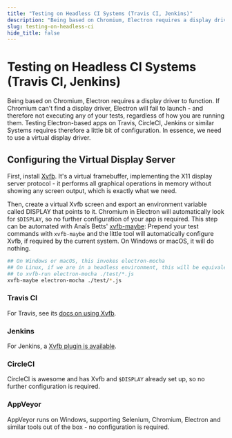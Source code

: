```yaml
---
title: "Testing on Headless CI Systems (Travis CI, Jenkins)"
description: "Being based on Chromium, Electron requires a display driver to function. If Chromium can't find a display driver, Electron will fail to launch - and therefore not executing any of your tests, regardless of how you are running them. Testing Electron-based apps on Travis, CircleCI, Jenkins or similar Systems requires therefore a little bit of configuration. In essence, we need to use a virtual display driver."
slug: testing-on-headless-ci
hide_title: false
---
```


# Testing on Headless CI Systems (Travis CI, Jenkins)

Being based on Chromium, Electron requires a display driver to function.
If Chromium can't find a display driver, Electron will fail to launch -
and therefore not executing any of your tests, regardless of how you are running
them. Testing Electron-based apps on Travis, CircleCI, Jenkins or similar Systems
requires therefore a little bit of configuration. In essence, we need to use
a virtual display driver.

## Configuring the Virtual Display Server

First, install [Xvfb](https://en.wikipedia.org/wiki/Xvfb).
It's a virtual framebuffer, implementing the X11 display server protocol -
it performs all graphical operations in memory without showing any screen output,
which is exactly what we need.

Then, create a virtual Xvfb screen and export an environment variable
called DISPLAY that points to it. Chromium in Electron will automatically look
for `$DISPLAY`, so no further configuration of your app is required.
This step can be automated with Anaïs Betts'
[xvfb-maybe](https://github.com/anaisbetts/xvfb-maybe): Prepend your test
commands with `xvfb-maybe` and the little tool will automatically configure
Xvfb, if required by the current system. On Windows or macOS, it will
do nothing.

```sh
## On Windows or macOS, this invokes electron-mocha
## On Linux, if we are in a headless environment, this will be equivalent
## to xvfb-run electron-mocha ./test/*.js
xvfb-maybe electron-mocha ./test/*.js
```

### Travis CI

For Travis, see its [docs on using Xvfb](https://docs.travis-ci.com/user/gui-and-headless-browsers/#using-xvfb-to-run-tests-that-require-a-gui).

### Jenkins

For Jenkins, a [Xvfb plugin is available](https://wiki.jenkins-ci.org/display/JENKINS/Xvfb+Plugin).

### CircleCI

CircleCI is awesome and has Xvfb and `$DISPLAY` already set up, so no further configuration is required.

### AppVeyor

AppVeyor runs on Windows, supporting Selenium, Chromium, Electron and similar
tools out of the box - no configuration is required.

